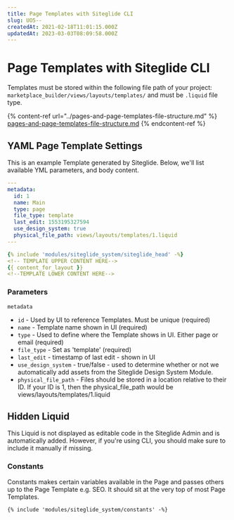 ```yaml
---
title: Page Templates with Siteglide CLI
slug: UO5--
createdAt: 2021-02-18T11:01:15.000Z
updatedAt: 2023-03-03T08:09:58.000Z
---
```


# Page Templates with Siteglide CLI

Templates must be stored within the following file path of your project: `marketplace_builder/views/layouts/templates/` and must be `.liquid` file type.

{% content-ref url="../pages-and-page-templates-file-structure.md" %}
[pages-and-page-templates-file-structure.md](../pages-and-page-templates-file-structure.md)
{% endcontent-ref %}

## YAML Page Template Settings

This is an example Template generated by Siteglide. Below, we'll list available YML parameters, and body content.

```yaml
---
metadata:  
  id: 1
  name: Main
  type: page
  file_type: template
  last_edit: 1553195327594
  use_design_system: true
  physical_file_path: views/layouts/templates/1.liquid
---

{% include 'modules/siteglide_system/siteglide_head' -%}
<!-- TEMPLATE UPPER CONTENT HERE-->
{{ content_for_layout }}
<!--TEMPLATE LOWER CONTENT HERE-->

```

### Parameters

`metadata`

* `id` - Used by UI to reference Templates. Must be unique (required)
* `name` - Template name shown in UI (required)
* `type` - Used to define where the Template shows in UI. Either page or email (required)
* `file_type` - Set as 'template' (required)
* `last_edit` - timestamp of last edit - shown in UI
* `use_design_system` - true/false - used to determine whether or not we automatically add assets from the Siteglide Design System Module.
* `physical_file_path` - Files should be stored in a location relative to their ID. If your ID is 1, then the physical\_file\_path would be views/layouts/templates/1.liquid

## Hidden Liquid

This Liquid is not displayed as editable code in the Siteglide Admin and is automatically added. However, if you're using CLI, you should make sure to include it manually if missing.

### Constants

Constants makes certain variables available in the Page and passes others up to the Page Template e.g. SEO. It should sit at the very top of most Page Templates.

```liquid
{% include 'modules/siteglide_system/constants' -%}
```
